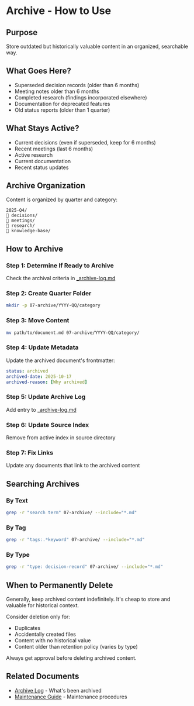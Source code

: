 # Archive - How to Use

## Purpose
Store outdated but historically valuable content in an organized, searchable way.

## What Goes Here?
- Superseded decision records (older than 6 months)
- Meeting notes older than 6 months
- Completed research (findings incorporated elsewhere)
- Documentation for deprecated features
- Old status reports (older than 1 quarter)

## What Stays Active?
- Current decisions (even if superseded, keep for 6 months)
- Recent meetings (last 6 months)
- Active research
- Current documentation
- Recent status updates

## Archive Organization

Content is organized by quarter and category:
```
2025-Q4/
   decisions/
   meetings/
   research/
   knowledge-base/
```

## How to Archive

### Step 1: Determine If Ready to Archive
Check the archival criteria in [_archive-log.md](_archive-log.md)

### Step 2: Create Quarter Folder
```bash
mkdir -p 07-archive/YYYY-QQ/category
```

### Step 3: Move Content
```bash
mv path/to/document.md 07-archive/YYYY-QQ/category/
```

### Step 4: Update Metadata
Update the archived document's frontmatter:
```yaml
status: archived
archived-date: 2025-10-17
archived-reason: [Why archived]
```

### Step 5: Update Archive Log
Add entry to [_archive-log.md](_archive-log.md)

### Step 6: Update Source Index
Remove from active index in source directory

### Step 7: Fix Links
Update any documents that link to the archived content

## Searching Archives

### By Text
```bash
grep -r "search term" 07-archive/ --include="*.md"
```

### By Tag
```bash
grep -r "tags:.*keyword" 07-archive/ --include="*.md"
```

### By Type
```bash
grep -r "type: decision-record" 07-archive/ --include="*.md"
```

## When to Permanently Delete

Generally, keep archived content indefinitely. It's cheap to store and valuable for historical context.

Consider deletion only for:
- Duplicates
- Accidentally created files
- Content with no historical value
- Content older than retention policy (varies by type)

Always get approval before deleting archived content.

## Related Documents
- [Archive Log](_archive-log.md) - What's been archived
- [Maintenance Guide](../.claude/maintenance-guide.md) - Maintenance procedures
